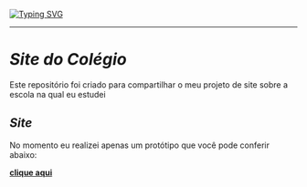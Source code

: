 [![Typing SVG](https://readme-typing-svg.herokuapp.com?font=Orbitron&weight=500&size=17&pause=1000&color=000000&background=FF8800&center=true&vCenter=true&width=1000&height=100&lines=Col%C3%A9gio+Estadual+Hasdrubal+Bellegard)](https://git.io/typing-svg)

---

# _Site do Colégio_
Este repositório foi criado para compartilhar o meu projeto de site sobre a escola na qual eu estudei

## _Site_

No momento eu realizei apenas um protótipo que você pode conferir abaixo:

[**clique aqui**](https://www.figma.com/proto/uwYGIm9oWndsBgP0lbiugc/Site-da-Escola-(Mobile)?node-id=1-2&scaling=scale-down&page-id=0%3A1&starting-point-node-id=1%3A2)
